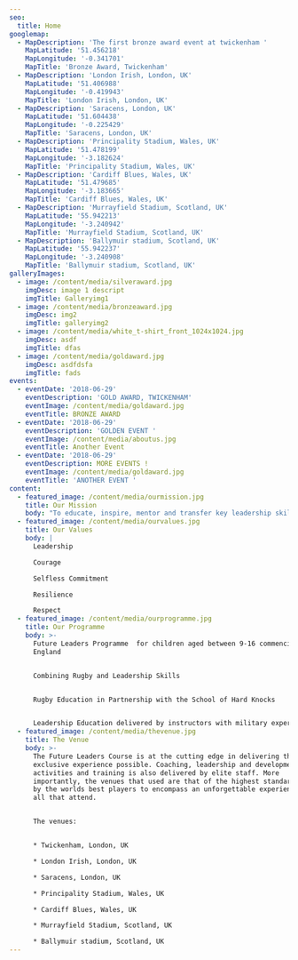 ```yaml
---
seo:
  title: Home
googlemap:
  - MapDescription: 'The first bronze award event at twickenham '
    MapLatitude: '51.456218'
    MapLongitude: '-0.341701'
    MapTitle: 'Bronze Award, Twickenham'
  - MapDescription: 'London Irish, London, UK'
    MapLatitude: '51.406988'
    MapLongitude: '-0.419943'
    MapTitle: 'London Irish, London, UK'
  - MapDescription: 'Saracens, London, UK'
    MapLatitude: '51.604438'
    MapLongitude: '-0.225429'
    MapTitle: 'Saracens, London, UK'
  - MapDescription: 'Principality Stadium, Wales, UK'
    MapLatitude: '51.478199'
    MapLongitude: '-3.182624'
    MapTitle: 'Principality Stadium, Wales, UK'
  - MapDescription: 'Cardiff Blues, Wales, UK'
    MapLatitude: '51.479685'
    MapLongitude: '-3.183665'
    MapTitle: 'Cardiff Blues, Wales, UK'
  - MapDescription: 'Murrayfield Stadium, Scotland, UK'
    MapLatitude: '55.942213'
    MapLongitude: '-3.240942'
    MapTitle: 'Murrayfield Stadium, Scotland, UK'
  - MapDescription: 'Ballymuir stadium, Scotland, UK'
    MapLatitude: '55.942237'
    MapLongitude: '-3.240908'
    MapTitle: 'Ballymuir stadium, Scotland, UK'
galleryImages:
  - image: /content/media/silveraward.jpg
    imgDesc: image 1 descript
    imgTitle: Galleryimg1
  - image: /content/media/bronzeaward.jpg
    imgDesc: img2
    imgTitle: galleryimg2
  - image: /content/media/white_t-shirt_front_1024x1024.jpg
    imgDesc: asdf
    imgTitle: dfas
  - image: /content/media/goldaward.jpg
    imgDesc: asdfdsfa
    imgTitle: fads
events:
  - eventDate: '2018-06-29'
    eventDescription: 'GOLD AWARD, TWICKENHAM'
    eventImage: /content/media/goldaward.jpg
    eventTitle: BRONZE AWARD
  - eventDate: '2018-06-29'
    eventDescription: 'GOLDEN EVENT '
    eventImage: /content/media/aboutus.jpg
    eventTitle: Another Event
  - eventDate: '2018-06-29'
    eventDescription: MORE EVENTS !
    eventImage: /content/media/goldaward.jpg
    eventTitle: 'ANOTHER EVENT '
content:
  - featured_image: /content/media/ourmission.jpg
    title: Our Mission
    body: "To educate, inspire, mentor and transfer key leadership skills to the next generation.\n\n\rWe aim to:\n* Create a Leadership Programme accessible to all which can be delivered on a global scale\n\n* Create an Alumni of Future Leaders<\n\n* Be financially stable and reinvest profits into rugby and leadership education\n\n* Create the first movement for Centurion Celebration"
  - featured_image: /content/media/ourvalues.jpg
    title: Our Values
    body: |
      Leadership

      Courage

      Selfless Commitment

      Resilience

      Respect
  - featured_image: /content/media/ourprogramme.jpg
    title: Our Programme
    body: >-
      Future Leaders Programme  for children aged between 9-16 commencing in
      England


      Combining Rugby and Leadership Skills


      Rugby Education in Partnership with the School of Hard Knocks


      Leadership Education delivered by instructors with military experience
  - featured_image: /content/media/thevenue.jpg
    title: The Venue
    body: >-
      The Future Leaders Course is at the cutting edge in delivering the most
      exclusive experience possible. Coaching, leadership and development
      activities and training is also delivered by elite staff. More
      importantly, the venues that used are that of the highest standard, used
      by the worlds best players to encompass an unforgettable experience for
      all that attend.


      The venues:


      * Twickenham, London, UK

      * London Irish, London, UK

      * Saracens, London, UK

      * Principality Stadium, Wales, UK

      * Cardiff Blues, Wales, UK

      * Murrayfield Stadium, Scotland, UK

      * Ballymuir stadium, Scotland, UK
---
```


